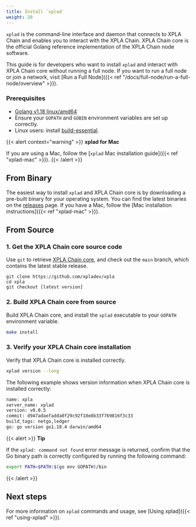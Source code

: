 ```yaml
---
title: Install `xplad`
weight: 20
---
```


`xplad` is the command-line interface and daemon that connects to XPLA Chain and enables you to interact with the XPLA Chain. XPLA Chain core is the official Golang reference implementation of the XPLA Chain node software.

This guide is for developers who want to install `xplad` and interact with XPLA Chain core without running a full node. If you want to run a full node or join a network, visit [Run a Full Node]({{< ref "/docs/full-node/run-a-full-node/overview" >}}).

### Prerequisites

- [Golang v1.18 linux/amd64](https://golang.org/doc/install)
- Ensure your `GOPATH` and `GOBIN` environment variables are set up correctly.
- Linux users: install [build-essential](http://linux-command.org/en/build-essential.html).

{{< alert context="warning" >}}
**xplad for Mac**

If you are using a Mac, follow the [`xplad` Mac installation guide]({{< ref "xplad-mac" >}}).
{{< /alert >}}

## From Binary

The easiest way to install `xplad` and XPLA Chain core is by downloading a pre-built binary for your operating system. You can find the latest binaries on the [releases](https://github.com/xpladev/xpla/releases) page. If you have a Mac, follow the [Mac installation instructions]({{< ref "xplad-mac" >}}).

## From Source

### 1. Get the XPLA Chain core source code

Use `git` to retrieve [XPLA Chain core](https://github.com/xpladev/xpla/), and check out the `main` branch, which contains the latest stable release.

```
git clone https://github.com/xpladev/xpla
cd xpla
git checkout [latest version]
```

### 2. Build XPLA Chain core from source

Build XPLA Chain core, and install the `xplad` executable to your `GOPATH` environment variable.

```bash
make install
```

### 3. Verify your XPLA Chain core installation

Verify that XPLA Chain core is installed correctly.

```bash
xplad version --long
```

The following example shows version information when XPLA Chain core is installed correctly:

```bash
name: xpla
server_name: xplad
version: v0.0.5
commit: d947adaefadda0f29c92f18e8b33f769816f3c33
build_tags: netgo,ledger
go: go version go1.18.4 darwin/amd64
```

{{< alert >}}
**Tip**

If the `xplad: command not found` error message is returned, confirm that the Go binary path is correctly configured by running the following command:
```sh
export PATH=$PATH:$(go env GOPATH)/bin
```
{{< /alert >}}

## Next steps

For more information on `xplad` commands and usage, see [Using xplad]({{< ref "using-xplad" >}}).
